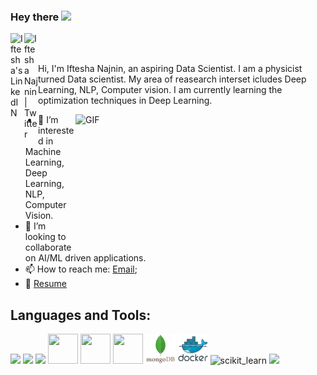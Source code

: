

### Hey there  <img src="https://media.giphy.com/media/hvRJCLFzcasrR4ia7z/giphy.gif" width="25px">
<a href="https://www.linkedin.com/in/iftesha-najnin-584aa5182/">
  <img align="left" alt="Iftesha's LinkedIN" width="22px" src="https://raw.githubusercontent.com/peterthehan/peterthehan/master/assets/linkedin.svg" />
</a>

<a href="https://twitter.com/Iftesha5">
  <img align="left" alt="Iftesha Najnin| Twitter" width="22px" src="https://raw.githubusercontent.com/peterthehan/peterthehan/master/assets/twitter.svg" />
</a>

<br />
<br />

Hi, I'm Iftesha Najnin, an aspiring Data Scientist. I am a physicist turned Data scientist. My area of reasearch interset icludes Deep Learning, NLP, Computer    vision. I am currently learning the optimization techniques in Deep Learning.

  <img align="right" alt="GIF" src="https://github.com/abhisheknaiidu/abhisheknaiidu/blob/master/code.gif?raw=true" width="400" height="220" />
  
- 👀 I’m interested in Machine Learning, Deep Learning, NLP, Computer Vision.
- 👯 I’m looking to collaborate on AI/ML driven applications. 
- 📫 How to reach me: [Email](ifteshanajnin786@gmail.com);
- 📝 [Resume](https://drive.google.com/file/d/1j72LoW-xmpSkf-ZTIygEWgXKxBzLhql7/view?usp=sharing)


## Languages and Tools:

<p align="left"> 
    <img src="https://img.icons8.com/color/48/000000/python.png"/>  
    <img src="https://img.icons8.com/color/48/000000/pandas.png"/>
   <img src="https://img.icons8.com/color/48/000000/numpy.png"/>
  <img src="https://img.icons8.com/fluency/512/mysql-logo.png" style="height:48px;width:48px" />
  <img src="https://img.icons8.com/color/512/tableau-software.png" style="height:48px;width:48px" />
  <img src="https://img.icons8.com/color/512/tensorflow.png" style="height:48px;width:48px" />
  <img src="https://raw.githubusercontent.com/devicons/devicon/master/icons/mongodb/mongodb-original-wordmark.svg" alt="mongodb" width="48" height="48"/> 
  <img src="https://raw.githubusercontent.com/devicons/devicon/master/icons/docker/docker-original-wordmark.svg" alt="docker" width="48" height="48"/>
  <img src="https://upload.wikimedia.org/wikipedia/commons/0/05/Scikit_learn_logo_small.svg" alt="scikit_learn" width="48" height="48"/>
   <img src="https://img.icons8.com/color/48/000000/git.png"/> 
  
</p>
</p>

